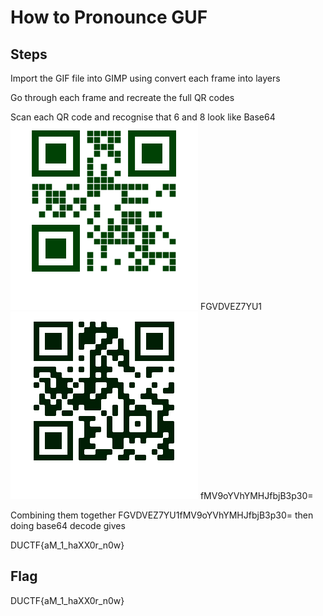 # How to Pronounce GUF

## Steps
Import the GIF file into GIMP using convert each frame into layers

Go through each frame and recreate the full QR codes

Scan each QR code and recognise that 6 and 8 look like Base64
![QRCode6](gif_challenge6.png)
FGVDVEZ7YU1
![QRCode8](gif_challenge8.png)
fMV9oYVhYMHJfbjB3p30=

Combining them together FGVDVEZ7YU1fMV9oYVhYMHJfbjB3p30=
then doing base64 decode gives

DUCTF{aM_1_haXX0r_n0w}

## Flag
DUCTF{aM_1_haXX0r_n0w}